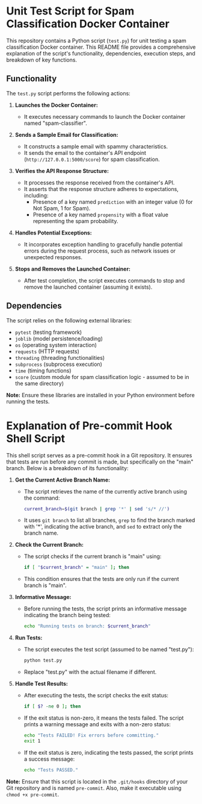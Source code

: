 # Unit Test Script for Spam Classification Docker Container

This repository contains a Python script (`test.py`) for unit testing a spam classification Docker container. This README file provides a comprehensive explanation of the script's functionality, dependencies, execution steps, and breakdown of key functions.

## Functionality

The `test.py` script performs the following actions:

1. **Launches the Docker Container:**
   - It executes necessary commands to launch the Docker container named "spam-classifier".

2. **Sends a Sample Email for Classification:**
   - It constructs a sample email with spammy characteristics.
   - It sends the email to the container's API endpoint (`http://127.0.0.1:5000/score`) for spam classification.

3. **Verifies the API Response Structure:**
   - It processes the response received from the container's API.
   - It asserts that the response structure adheres to expectations, including:
     - Presence of a key named `prediction` with an integer value (0 for Not Spam, 1 for Spam).
     - Presence of a key named `propensity` with a float value representing the spam probability.

4. **Handles Potential Exceptions:**
   - It incorporates exception handling to gracefully handle potential errors during the request process, such as network issues or unexpected responses.

5. **Stops and Removes the Launched Container:**
   - After test completion, the script executes commands to stop and remove the launched container (assuming it exists).

## Dependencies

The script relies on the following external libraries:

- `pytest` (testing framework)
- `joblib` (model persistence/loading)
- `os` (operating system interaction)
- `requests` (HTTP requests)
- `threading` (threading functionalities)
- `subprocess` (subprocess execution)
- `time` (timing functions)
- `score` (custom module for spam classification logic - assumed to be in the same directory)

**Note:** Ensure these libraries are installed in your Python environment before running the tests.



# Explanation of Pre-commit Hook Shell Script

This shell script serves as a pre-commit hook in a Git repository. It ensures that tests are run before any commit is made, but specifically on the "main" branch. Below is a breakdown of its functionality:

1. **Get the Current Active Branch Name:**
   - The script retrieves the name of the currently active branch using the command:
     ```bash
     current_branch=$(git branch | grep '*' | sed 's/* //')
     ```
   - It uses `git branch` to list all branches, `grep` to find the branch marked with '*', indicating the active branch, and `sed` to extract only the branch name.

2. **Check the Current Branch:**
   - The script checks if the current branch is "main" using:
     ```bash
     if [ "$current_branch" = "main" ]; then
     ```
   - This condition ensures that the tests are only run if the current branch is "main".

3. **Informative Message:**
   - Before running the tests, the script prints an informative message indicating the branch being tested:
     ```bash
     echo "Running tests on branch: $current_branch"
     ```

4. **Run Tests:**
   - The script executes the test script (assumed to be named "test.py"):
     ```bash
     python test.py
     ```
   - Replace "test.py" with the actual filename if different.

5. **Handle Test Results:**
   - After executing the tests, the script checks the exit status:
     ```bash
     if [ $? -ne 0 ]; then
     ```
   - If the exit status is non-zero, it means the tests failed. The script prints a warning message and exits with a non-zero status:
     ```bash
     echo "Tests FAILED! Fix errors before committing."
     exit 1
     ```
   - If the exit status is zero, indicating the tests passed, the script prints a success message:
     ```bash
     echo "Tests PASSED."
     ```

**Note:** Ensure that this script is located in the `.git/hooks` directory of your Git repository and is named `pre-commit`. Also, make it executable using `chmod +x pre-commit`.

